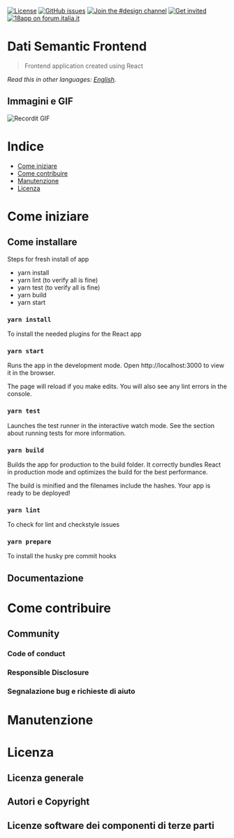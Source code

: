 
[![License](https://img.shields.io/github/license/italia/bootstrap-italia.svg)](https://github.com/italia/bootstrap-italia/blob/master/LICENSE)
[![GitHub issues](https://img.shields.io/github/issues/italia/bootstrap-italia.svg)](https://github.com/italia/bootstrap-italia/issues)
[![Join the #design channel](https://img.shields.io/badge/Slack%20channel-%23design-blue.svg)](https://developersitalia.slack.com/messages/C7VPAUVB3/)
[![Get invited](https://slack.developers.italia.it/badge.svg)](https://slack.developers.italia.it/)
[![18app on forum.italia.it](https://img.shields.io/badge/Forum-18app-blue.svg)](https://forum.italia.it/c/18app-carta-docente)

# Dati Semantic Frontend

> Frontend application created using React 

*Read this in other languages: [English](README.EN.md).*

## Immagini e GIF

![Recordit GIF](http://g.recordit.co/iLN6A0vSD8.gif)

# Indice

- [Come iniziare](#come-iniziare)
- [Come contribuire](#come-contribuire)
- [Manutenzione](#manutenzione)
- [Licenza](#licenza)

# Come iniziare

## Come installare

Steps for fresh install of app
- yarn install
- yarn lint (to verify all is fine)
- yarn test (to verify all is fine)
- yarn build
- yarn start

### `yarn install`
To install the needed plugins for the React app

### `yarn start`
Runs the app in the development mode.
Open http://localhost:3000 to view it in the browser.

The page will reload if you make edits.
You will also see any lint errors in the console.

### `yarn test`
Launches the test runner in the interactive watch mode.
See the section about running tests for more information.

### `yarn build`
Builds the app for production to the build folder.
It correctly bundles React in production mode and optimizes the build for the best performance.

The build is minified and the filenames include the hashes.
Your app is ready to be deployed!

### `yarn lint`
To check for lint and checkstyle issues

### `yarn prepare`
To install the husky pre commit hooks

## Documentazione

# Come contribuire

## Community

### Code of conduct

### Responsible Disclosure

### Segnalazione bug e richieste di aiuto

# Manutenzione 

# Licenza 

## Licenza generale 

## Autori e Copyright

## Licenze software dei componenti di terze parti
